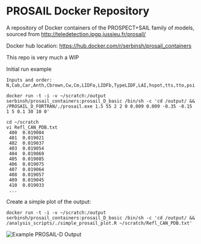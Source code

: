 # PROSAIL Docker Repository
A repository of Docker containers of the PROSPECT+SAIL family of models, sourced from http://teledetection.ipgp.jussieu.fr/prosail/

Docker hub location: https://hub.docker.com/r/serbinsh/prosail_containers

This repo is very much a WIP


Initial run example

```Inputs and order:  N,Cab,Car,Anth,Cbrown,Cw,Cm,LIDFa,LIDFb,TypeLIDF,LAI,hspot,tts,tto,psi```

```
docker run -t -i -v ~/scratch:/output serbinsh/prosail_containers:prosail_D_basic /bin/sh -c 'cd /output/ && /PROSAIL_D_FORTRAN/./prosail.exe 1.5 55 2 2 0 0.009 0.009 -0.35 -0.15 1 5 0.1 30 10 0'
```

```
cd ~/scratch
vi Refl_CAN_PDB.txt
 400  0.019004
 401  0.019021
 402  0.019037
 403  0.019054
 404  0.019069
 405  0.019085
 406  0.019075
 407  0.019064
 408  0.019057
 409  0.019045
 410  0.019033
 ...
 ```
 
 Create a simple plot of the output:
 
 ```
docker run -t -i -v ~/scratch:/output serbinsh/prosail_containers:prosail_D_basic /bin/sh -c 'cd /output/ && /analysis_scripts/./simple_prosail_plot.R ~/scratch/Refl_CAN_PDB.txt'
```

![Example PROSAIL-D Output](https://github.com/serbinsh/prosail_docker/blob/master/graphics/PROSAIL_output.png?raw=true "Example PROSAIL-D Output")
